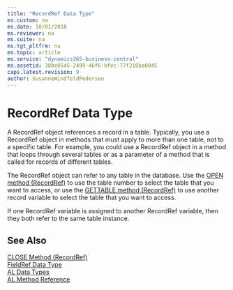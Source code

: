 ```yaml
---
title: "RecordRef Data Type"
ms.custom: na
ms.date: 10/01/2018
ms.reviewer: na
ms.suite: na
ms.tgt_pltfrm: na
ms.topic: article
ms.service: "dynamics365-business-central"
ms.assetid: 38be0545-2499-46f6-bfec-77f218ba0045
caps.latest.revision: 9
author: SusanneWindfeldPedersen
---
```

# RecordRef Data Type
A RecordRef object references a record in a table. Typically, you use a RecordRef object in methods that must apply to more than one table, not to a specific table. For example, you could use a RecordRef object in a method that loops through several tables or as a parameter of a method that is called for records of different tables.  
  
 The RecordRef object can refer to any table in the database. Use the [OPEN method (RecordRef)](../methods/devenv-open-method-recordref.md) to use the table number to select the table that you want to access, or use the [GETTABLE method (RecordRef)](../methods/devenv-gettable-method-recordref.md) to use another record variable to select the table that you want to access.  
  
 If one RecordRef variable is assigned to another RecordRef variable, then they both refer to the same table instance.  
  
## See Also  
 [CLOSE Method (RecordRef)](../methods/devenv-close-method-recordref.md)  
 [FieldRef Data Type](devenv-fieldref-data-type.md)  
 [AL Data Types](devenv-al-data-types.md)  
 [AL Method Reference](../methods/devenv-al-method-reference.md)  